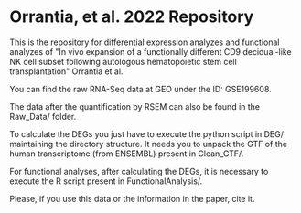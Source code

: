 # Orrantia, et al. 2022 Repository

This is the repository for differential expression analyzes and functional analyzes of "In vivo expansion of a functionally different CD9 decidual-like NK cell subset following autologous hematopoietic stem cell transplantation"
Orrantia et al. 

You can find the raw RNA-Seq data at GEO under the ID: GSE199608.

The data after the quantification by RSEM can also be found in the Raw_Data/ folder.

To calculate the DEGs you just have to execute the python script in DEG/ maintaining the directory structure. It needs you to unpack the GTF of the human transcriptome (from ENSEMBL) present in Clean_GTF/.

For functional analyses, after calculating the DEGs, it is necessary to execute the R script present in FunctionalAnalysis/.

Please, if you use this data or the information in the paper, cite it.
